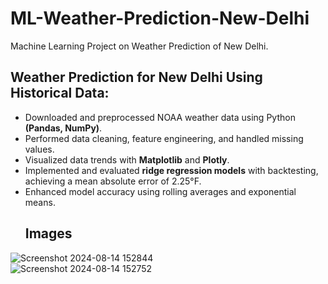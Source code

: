 # ML-Weather-Prediction-New-Delhi  
Machine Learning Project on Weather Prediction of New Delhi. 

## Weather Prediction for New Delhi Using Historical Data:  
- Downloaded and preprocessed NOAA weather data using Python **(Pandas, NumPy)**.  
- Performed data cleaning, feature engineering, and handled missing values.
- Visualized data trends with **Matplotlib** and **Plotly**.
- Implemented and evaluated **ridge regression models** with backtesting, achieving a mean absolute error of 2.25°F.  
- Enhanced model accuracy using rolling averages and exponential means.
  ## Images 
![Screenshot 2024-08-14 152844](https://github.com/user-attachments/assets/a9fbc5cf-00ae-44ba-a3a6-beacc5bf2ac4)  
![Screenshot 2024-08-14 152752](https://github.com/user-attachments/assets/e9907609-f9d5-43cc-bb46-9c24710c3218)  

